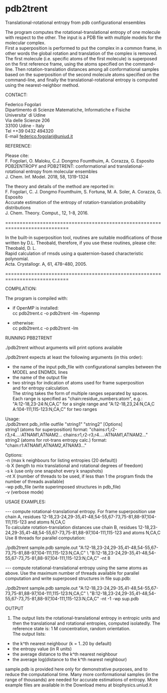 # pdb2trent
Translational-rotational entropy from pdb configurational ensembles 

The program computes the rotational-translational entropy of one molecule
with respect to the other. The input is a PDB file with multiple models for the 
molecular complex.  
First a superposition is performed to put the complex in a common frame,
in other words the global rotation and translation of the complex is removed.
The first molecule (i.e. specific atoms of the first molecule) is superposed 
on the first reference frame, using the atoms specified on the command-line. 
Then rotation-translation distances among all conformational samples based on 
the superposition of the second molecule atoms specified on the command-line, 
and finally the translational-rotational entropy is 
computed using the nearest-neighbor method.

CONTACT:  

Federico Fogolari  
Dipartimento di Scienze Matematiche, Informatiche e Fisiche  
Universita' di Udine  
Via delle Scienze 206  
33100 Udine - Italy  
Tel ++39 0432 494320  
E-mail federico.fogolari@uniud.it  

REFERENCE:  

Please cite:  
F. Fogolari, O. Maloku, C.J. Dongmo Foumthuim, A. Corazza, G. Esposito  
PDB2ENTROPY and PDB2TRENT: conformational and translational-rotational entropy from molecular ensembles  
J. Chem. Inf. Model. 2018, 58, 1319-1324  

The theory and details of the method are reported in:  
F. Fogolari, C. J. Dongmo Foumthuim, S. Fortuna, M. A. Soler, A. Corazza, G. Esposito  
Accurate estimation of the entropy of rotation-translation probability distributions  
J. Chem. Theory. Comput., 12, 1-8, 2016.    

============================================================================

In the built-in superposition tool, routines are suitable modifications of
those written by D.L. Theobald, therefore, if you use these routines, please 
cite:  
Theobald, D. L.   
Rapid calculation of rmsds using a quaternion-based characteristic polynomial.  
Acta. Crystallogr. A, 61, 478–480, 2005.  

============================================================================

COMPILATION:

The program is compiled with: 

- if OpenMP is installed:  
cc pdb2trent.c -o pdb2trent -lm -fopenmp

- otherwise:  
cc pdb2trent.c -o pdb2trent -lm 

RUNNING PBB2TRENT

./pdb2trent without arguments will print options available

./pdb2trent expects at least the following arguments (in this order):  
 - the name of the input pdb_file with configurational samples between the MODEL and ENDMDL lines  
 - the name of the output file  
 - two strings for indication of atoms used for frame superposition  
   and for entropy calculation.  
The string takes the form of multiple ranges separated by spaces.   
Each range is specified as "chain:residue_numbers:atom", e.g.:  
"A:12-18,23-24:N,CA,C" for a single range and
"A:12-18,23,24:N,CA,C A:104-111,115-123:N,CA,C" for two ranges

Usage:  
./pdb2trent pdb_infile outfile "string1" "string2" [Options]  
string1 (atoms for superposition) format: "chains:r1,r2-r3,r4....:ATNAM1,ATNAM2... chains:r1,r2-r3,r4....:ATNAM1,ATNAM2..."  
string2 (atoms for rot-trans entropy calc.) format: "chain:r1:ATNAM1,ATNAM2,ATNAM3..."  

Options:  
-n (max k neighbours for listing entropies (20 default))  
-b X (length to mix translational and rotational degrees of freedom)  
-s k (use only one snapshot every k snapshots)  
-nt X (number of threads to be used, if less than 1 the program finds the number of threads available)  
-wp pdb_file (write superimposed structures in pdb_file)  
-v (verbose mode)  

USAGE EXAMPLES:  

--- compute rotational-translational entropy. For frame superposition use chain A, residues 
12-18,23-24,29-35,41-48,54-55,67-73,75-81,88-97,104-111,115-123 and atoms N,CA,C  
To calculate rotation-translation distances use chain B, 
residues 12-18,23-24,29-35,41-48,54-55,67-73,75-81,88-97,104-111,115-123 and atoms N,CA,C  
Use 8 threads for parallel computation:  

./pdb2trent sample.pdb sample.out "A:12-18,23-24,29-35,41-48,54-55,67-73,75-81,88-97,104-111,115-123:N,CA,C" \   "B:12-18,23-24,29-35,41-48,54-55,67-73,75-81,88-97,104-111,115-123:N,CA,C" -nt 8 

--- compute rotational-translational entropy using the same atoms as above. Use the maximum number of 
threads available for parallel computation and write superposed structures in file sup.pdb:  

./pdb2trent sample.pdb sample.out "A:12-18,23-24,29-35,41-48,54-55,67-73,75-81,88-97,104-111,115-123:N,CA,C" \   "B:12-18,23-24,29-35,41-48,54-55,67-73,75-81,88-97,104-111,115-123:N,CA,C" -nt -1 -wp sup.pdb

OUTPUT  

1) The output lists the rotational-translational entropy in entropic units
and then the translational and rotational entropies, computed isolatedly.
The reference state is: 1 M concentration, random orientation.  
The output lists:
- the k^th nearest neighbour (k = 1..20 by default) 
- the entropy value (in R units)  
- the average distance to the k^th nearest neighbour  
- the average log(distance to the k^th nearest neighbour)  

sample.pdb is provided here only for demonstrative purposes, and to reduce the 
computational time. Many more conformational samples (in the range of thousands) 
are needed for accurate estimations of entropy.
More example files are available in the Download menu at biophysics.uniud.it
